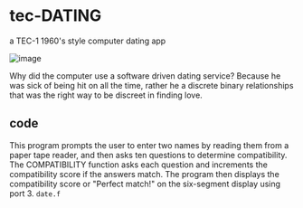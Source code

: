 # tec-DATING
a TEC-1 1960's style computer dating app



 
![image](https://user-images.githubusercontent.com/58069246/211028711-37603d83-15e8-4033-9434-8c6c407bb58e.png)

Why did the computer use a software driven dating service? Because he was sick of being hit on all the time, rather he a discrete binary relationships that was the right way to be discreet in finding love.

## code
This program prompts the user to enter two names by reading them from a paper tape reader, and then asks ten questions to determine compatibility. The COMPATIBILITY function asks each question and increments the compatibility score if the answers match. The program then displays the compatibility score or "Perfect match!" on the six-segment display using port 3.
```date.f```

